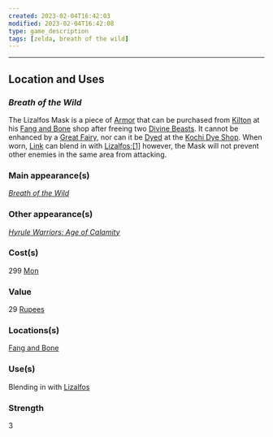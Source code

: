 ```yaml
---
created: 2023-02-04T16:42:03
modified: 2023-02-04T16:42:08
type: game_description
tags: [zelda, breath of the wild]
---
```

___

## Location and Uses
### _Breath of the Wild_
The Lizalfos Mask is a piece of [Armor](https://zelda.fandom.com/wiki/Armor "Armor") that can be purchased from [Kilton](https://zelda.fandom.com/wiki/Kilton "Kilton") at his [Fang and Bone](https://zelda.fandom.com/wiki/Fang_and_Bone "Fang and Bone") shop after freeing two [Divine Beasts](https://zelda.fandom.com/wiki/Divine_Beast "Divine Beast"). It cannot be enhanced by a [Great Fairy](https://zelda.fandom.com/wiki/Great_Fairy "Great Fairy"), nor can it be [Dyed](https://zelda.fandom.com/wiki/Dye "Dye") at the [Kochi Dye Shop](https://zelda.fandom.com/wiki/Kochi_Dye_Shop "Kochi Dye Shop"). When worn, [Link](https://zelda.fandom.com/wiki/Link "Link") can blend in with [Lizalfos](https://zelda.fandom.com/wiki/Lizalfos "Lizalfos");[[1]](https://zelda.fandom.com/wiki/Lizalfos_Mask#cite_note-Inventory-1) however, the Mask will not prevent other enemies in the same area from attacking.

### Main appearance(s)
_[Breath of the Wild](https://zelda.fandom.com/wiki/The_Legend_of_Zelda:_Breath_of_the_Wild "The Legend of Zelda: Breath of the Wild")_

### Other appearance(s)
_[Hyrule Warriors: Age of Calamity](https://zelda.fandom.com/wiki/Hyrule_Warriors:_Age_of_Calamity "Hyrule Warriors: Age of Calamity")_

### Cost(s)
299 [Mon](https://zelda.fandom.com/wiki/Mon "Mon")

### Value
29 [Rupees](https://zelda.fandom.com/wiki/Rupee "Rupee")

### Locations(s)
[Fang and Bone](https://zelda.fandom.com/wiki/Fang_and_Bone "Fang and Bone")

### Use(s)
Blending in with [Lizalfos](https://zelda.fandom.com/wiki/Lizalfos "Lizalfos")

### Strength
3
